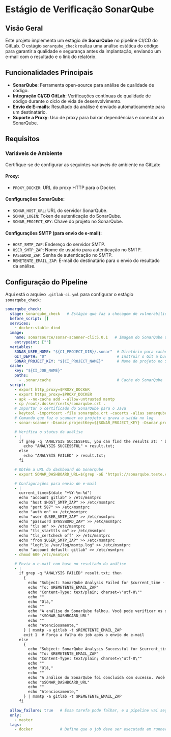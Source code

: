 # Estágio de Verificação SonarQube

## Visão Geral

Este projeto implementa um estágio de **SonarQube** no pipeline CI/CD do GitLab. O estágio `sonarqube_check` realiza uma análise estática do código para garantir a qualidade e segurança antes da implantação, enviando um e-mail com o resultado e o link do relatório.

## Funcionalidades Principais

- **SonarQube**: Ferramenta open-source para análise de qualidade de código.
- **Integração CI/CD GitLab**: Verificações contínuas de qualidade de código durante o ciclo de vida de desenvolvimento.
- **Envio de E-mails**: Resultado da análise é enviado automaticamente para um destinatário.
- **Suporte a Proxy**: Uso de proxy para baixar dependências e conectar ao SonarQube.

## Requisitos

### Variáveis de Ambiente

Certifique-se de configurar as seguintes variáveis de ambiente no GitLab:

#### Proxy:

- `PROXY_DOCKER`: URL do proxy HTTP para o Docker.

#### Configurações SonarQube:

- `SONAR_HOST_URL`: URL do servidor SonarQube.
- `SONAR_LOGIN`: Token de autenticação do SonarQube.
- `SONAR_PROJECT_KEY`: Chave do projeto no SonarQube.

#### Configurações SMTP (para envio de e-mail):

- `HOST_SMTP_ZAP`: Endereço do servidor SMTP.
- `USER_SMTP_ZAP`: Nome de usuário para autenticação no SMTP.
- `PASSWORD_ZAP`: Senha de autenticação no SMTP.
- `REMETENTE_EMAIL_ZAP`: E-mail do destinatário para o envio do resultado da análise.

## Configuração do Pipeline

Aqui está o arquivo `.gitlab-ci.yml` para configurar o estágio `sonarqube_check`:

```yaml
sonarqube_check:
  stage: sonarqube_check   # Estágio que faz a checagem de vulnerabilidades no SonarQube
  before_script: []
  services:
    - docker:stable-dind
  image:
    name: sonarsource/sonar-scanner-cli:5.0.1   # Imagem do SonarQube usada
    entrypoint: [""]
  variables:
    SONAR_USER_HOME: "${CI_PROJECT_DIR}/.sonar"  # Diretório para cache da análise
    GIT_DEPTH: "0"                               # Instruir o Git a buscar todos os branches
    SONAR_PROJECT_KEY: "${CI_PROJECT_NAME}"      # Nome do projeto no SonarQube
  cache:
    key: "${CI_JOB_NAME}"
    paths:
      - .sonar/cache                             # Cache do SonarQube
  script:
    - export http_proxy=$PROXY_DOCKER
    - export https_proxy=$PROXY_DOCKER
    - apk --no-cache add --allow-untrusted msmtp
    - cp /root/.docker/certs/sonarqube.crt .
    # Importar o certificado do SonarQube para o Java
    - keytool -importcert -file sonarqube.crt -cacerts -alias sonarqube.crt -storepass changeit -noprompt
    # Comando que faz o scanner no projeto e grava a saída no log
    - sonar-scanner -Dsonar.projectKey=${SONAR_PROJECT_KEY} -Dsonar.projectName=${SONAR_PROJECT_NAME} -Dsonar.sources=application -Dsonar.host.url=${SONAR_HOST_URL} -Dsonar.login=${SONAR_LOGIN} -Dsonar.exclusions=node_modules/**,dist/**,coverage/** | tee build.log

    # Verifica o status da análise
    - |
      if grep -q 'ANALYSIS SUCCESSFUL, you can find the results at: ' build.log; then
        echo "ANALYSIS SUCCESSFUL" > result.txt;
      else
        echo "ANALYSIS FAILED" > result.txt;
      fi

    # Obtém a URL do dashboard do SonarQube
    - export SONAR_DASHBOARD_URL=$(grep -oE 'https?://sonarqube.teste.com.br/\S+' build.log | head -1)

    # Configurações para envio de e-mail
    - |
      current_time=$(date "+%Y-%m-%d")
      echo "account gitlab" > /etc/msmtprc
      echo "host $HOST_SMTP_ZAP" >> /etc/msmtprc
      echo "port 587" >> /etc/msmtprc
      echo "auth on" >> /etc/msmtprc
      echo "user $USER_SMTP_ZAP" >> /etc/msmtprc
      echo "password $PASSWORD_ZAP" >> /etc/msmtprc
      echo "tls on" >> /etc/msmtprc
      echo "tls_starttls on" >> /etc/msmtprc
      echo "tls_certcheck off" >> /etc/msmtprc
      echo "from $USER_SMTP_ZAP" >> /etc/msmtprc
      echo "logfile /var/log/msmtp.log" >> /etc/msmtprc
      echo "account default: gitlab" >> /etc/msmtprc
    - chmod 600 /etc/msmtprc

    # Envia o e-mail com base no resultado da análise
    - |
      if grep -q "ANALYSIS FAILED" result.txt; then
        {
          echo "Subject: SonarQube Analysis Failed for $current_time - $CI_PROJECT_NAME"
          echo "To: $REMETENTE_EMAIL_ZAP"
          echo "Content-Type: text/plain; charset=\"utf-8\""
          echo ""
          echo "Olá,"
          echo ""
          echo "A análise do SonarQube falhou. Você pode verificar os detalhes no seguinte link:"
          echo "$SONAR_DASHBOARD_URL"
          echo ""
          echo "Atenciosamente,"
        } | msmtp -a gitlab -t $REMETENTE_EMAIL_ZAP
        exit 1  # Força a falha do job após o envio do e-mail
      else
        {
          echo "Subject: SonarQube Analysis Successful for $current_time - $CI_PROJECT_NAME"
          echo "To: $REMETENTE_EMAIL_ZAP"
          echo "Content-Type: text/plain; charset=\"utf-8\""
          echo ""
          echo "Olá,"
          echo ""
          echo "A análise do SonarQube foi concluída com sucesso. Você pode acessar o resultado no seguinte link:"
          echo "$SONAR_DASHBOARD_URL"
          echo ""
          echo "Atenciosamente,"
        } | msmtp -a gitlab -t $REMETENTE_EMAIL_ZAP
      fi

  allow_failure: true   # Essa tarefa pode falhar, e a pipeline vai seguir seu fluxo
  only:
    - master
  tags:
    - docker            # Define que o job deve ser executado em runners etiquetados com 'docker'
